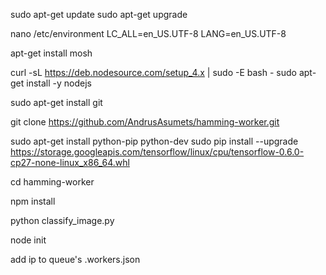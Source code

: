 sudo apt-get update
sudo apt-get upgrade

nano /etc/environment
LC_ALL=en_US.UTF-8
LANG=en_US.UTF-8

apt-get install mosh

curl -sL https://deb.nodesource.com/setup_4.x | sudo -E bash -
sudo apt-get install -y nodejs

sudo apt-get install git

git clone https://github.com/AndrusAsumets/hamming-worker.git

sudo apt-get install python-pip python-dev
sudo pip install --upgrade https://storage.googleapis.com/tensorflow/linux/cpu/tensorflow-0.6.0-cp27-none-linux_x86_64.whl

cd hamming-worker

npm install

python classify_image.py


node init

add ip to queue's .workers.json
